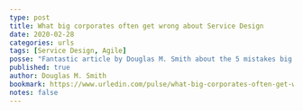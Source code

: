 ```yaml
---
type: post
title: What big corporates often get wrong about Service Design
date: 2020-02-28
categories: urls
tags: [Service Design, Agile]
posse: "Fantastic article by Douglas M. Smith about the 5 mistakes big corps make with Service Design."
published: true
author: Douglas M. Smith
bookmark: https://www.urledin.com/pulse/what-big-corporates-often-get-wrong-service-design-douglas-m-smith/
notes: false
---
```

